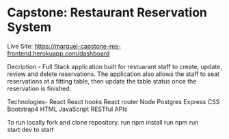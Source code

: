 # Capstone: Restaurant Reservation System
Live Site: https://marquel-capstone-res-frontend.herokuapp.com/dashboard

Decription -
Full Stack application built for restuarant staff to create, update, review and delete reservations. The application also allows the staff to seat reservations at a fitting table, then update the table status once the reservation is finished. 

Technologies-
 React
 React hooks
 React router
 Node
 Postgres
 Express
 CSS
 Bootstrap4
 HTML
 JavaScript
 RESTful APIs
 
 To run locally fork and clone repository. 
  run npm install
  run npm run start:dev to start
